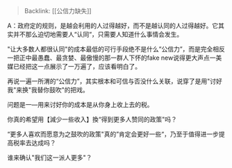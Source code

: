 > Backlink: [[公信力缺失]]

A：政府定的规则，是越会利用的人过得越好，而不是越认同的人过得越好。它其实并不那么迫切地需要人“认同“，只需要人知道什么事情会发生。

"让大多数人都很认同"的成本最低的可行手段绝不是什么”公信力”，而是完全相反一把正中最愚蠢、最贪婪、最傲慢的那一群人下怀的fake new说得更大声点一美媒已经把这一点展示了一万遍了，应该看明白了。

再说一遍一所渭的“公信力”，其实根本和可信与否没什么关联，说穿了是用"讨好我"来换"我替你鼓吹"的把戏。

问题是一—用来讨好你的成本是从你身上收上去的税。

你真的希望用【減少一些收入】換“得到更多人赞同的政策"吗？

“更多人喜欢而愿意为之鼓吹的政策"真的”肯定会更好一些“，乃至于值得进一步提高税率去达成吗？

谁来确认"我们这一派人更多"？
